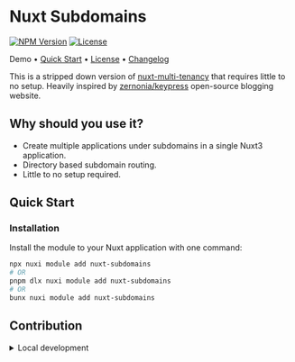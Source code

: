 # Nuxt Subdomains

<!-- [![npm version][npm-version-src]][npm-version-href] -->
<!-- [![npm downloads][npm-downloads-src]][npm-downloads-href] -->

[![NPM Version][npm-version-src]][npm-version-href]
[![License][license-src]][license-href]

Demo &bull; [Quick Start](#quick-start) &bull; [License](/LICENSE) &bull; [Changelog](/CHANGELOG.md)

This is a stripped down version of [nuxt-multi-tenancy](https://github.com//nuxt-multitenancy) that requires little to no setup. Heavily inspired by [zernonia/keypress](https://github.com/zernonia/keypress) open-source blogging website.

## Why should you use it?

- Create multiple applications under subdomains in a single Nuxt3 application.
- Directory based subdomain routing.
- Little to no setup required.

## Quick Start

### Installation

Install the module to your Nuxt application with one command:

```bash
npx nuxi module add nuxt-subdomains
# OR
pnpm dlx nuxi module add nuxt-subdomains
# OR
bunx nuxi module add nuxt-subdomains
```

## Contribution

<details>
  <summary>Local development</summary>
  
  ```bash
  # Install dependencies
  bun i
  
  # Generate type stubs
  bun run dev:prepare
  
  # Develop with the playground
  bun run dev
  
  # Build the playground
  bun run dev:build
  ```
</details>

<!-- Badges -->

[npm-version-src]: https://img.shields.io/npm/v/nuxt-subdomains
[npm-version-href]: https://npmjs.com/package/nuxt-subdomains
[license-src]: https://img.shields.io/github/license/cybercoder-naj/nuxt-subdomains
[license-href]: https://npmjs.com/package/my-module
